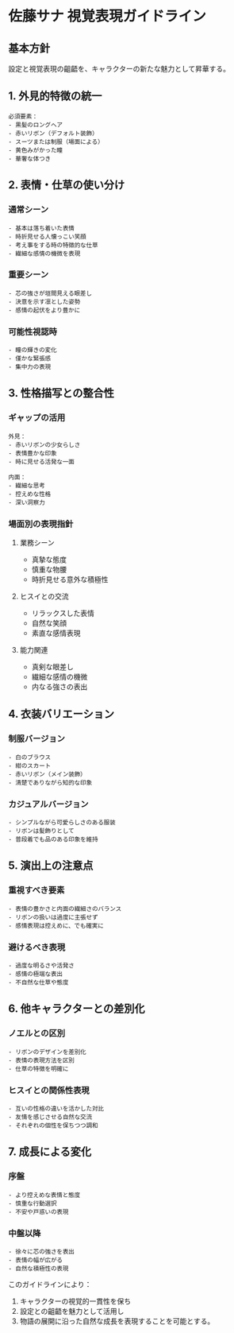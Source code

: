 # 佐藤サナ 視覚表現ガイドライン

## 基本方針
設定と視覚表現の齟齬を、キャラクターの新たな魅力として昇華する。

## 1. 外見的特徴の統一
```
必須要素：
- 黒髪のロングヘア
- 赤いリボン（デフォルト装飾）
- スーツまたは制服（場面による）
- 黄色みがかった瞳
- 華奢な体つき
```

## 2. 表情・仕草の使い分け

### 通常シーン
```
- 基本は落ち着いた表情
- 時折見せる人懐っこい笑顔
- 考え事をする時の特徴的な仕草
- 繊細な感情の機微を表現
```

### 重要シーン
```
- 芯の強さが垣間見える眼差し
- 決意を示す凛とした姿勢
- 感情の起伏をより豊かに
```

### 可能性視認時
```
- 瞳の輝きの変化
- 僅かな緊張感
- 集中力の表現
```

## 3. 性格描写との整合性

### ギャップの活用
```
外見：
- 赤いリボンの少女らしさ
- 表情豊かな印象
- 時に見せる活発な一面

内面：
- 繊細な思考
- 控えめな性格
- 深い洞察力
```

### 場面別の表現指針
1. 業務シーン
   - 真摯な態度
   - 慎重な物腰
   - 時折見せる意外な積極性

2. ヒスイとの交流
   - リラックスした表情
   - 自然な笑顔
   - 素直な感情表現

3. 能力関連
   - 真剣な眼差し
   - 繊細な感情の機微
   - 内なる強さの表出

## 4. 衣装バリエーション

### 制服バージョン
```
- 白のブラウス
- 紺のスカート
- 赤いリボン（メイン装飾）
- 清楚でありながら知的な印象
```

### カジュアルバージョン
```
- シンプルながら可愛らしさのある服装
- リボンは髪飾りとして
- 普段着でも品のある印象を維持
```

## 5. 演出上の注意点

### 重視すべき要素
```
- 表情の豊かさと内面の繊細さのバランス
- リボンの扱いは過度に主張せず
- 感情表現は控えめに、でも確実に
```

### 避けるべき表現
```
- 過度な明るさや活発さ
- 感情の極端な表出
- 不自然な仕草や態度
```

## 6. 他キャラクターとの差別化

### ノエルとの区別
```
- リボンのデザインを差別化
- 表情の表現方法を区別
- 仕草の特徴を明確に
```

### ヒスイとの関係性表現
```
- 互いの性格の違いを活かした対比
- 友情を感じさせる自然な交流
- それぞれの個性を保ちつつ調和
```

## 7. 成長による変化

### 序盤
```
- より控えめな表情と態度
- 慎重な行動選択
- 不安や戸惑いの表現
```

### 中盤以降
```
- 徐々に芯の強さを表出
- 表情の幅が広がる
- 自然な積極性の表現
```

このガイドラインにより：
1. キャラクターの視覚的一貫性を保ち
2. 設定との齟齬を魅力として活用し
3. 物語の展開に沿った自然な成長を表現することを可能とする。